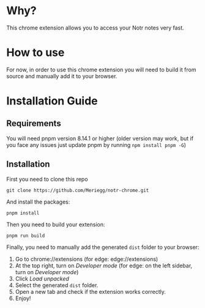 # Why?

This chrome extension allows you to access your Notr notes very fast.

# How to use

For now, in order to use this chrome extension you will need to build it from source and manually add it to your browser.

# Installation Guide

## Requirements

You will need pnpm version 8.14.1 or higher (older version may work, but if you face any issues just update pnpm by running `npm install pnpm -G`)

## Installation

First you need to clone this repo

```
git clone https://github.com/Meriegg/notr-chrome.git
```

And install the packages:

```
pnpm install
```

Then you need to build your extension:

```
pnpm run build
```

Finally, you need to manually add the generated `dist` folder to your browser:

1. Go to chrome://extensions (for edge: edge://extensions)
2. At the top right, turn on *Developer mode* (for edge: on the left sidebar, turn on *Developer mode*)
3. Click *Load unpacked*
4. Select the generated `dist` folder.
5. Open a new tab and check if the extension works correctly.
6. Enjoy!

